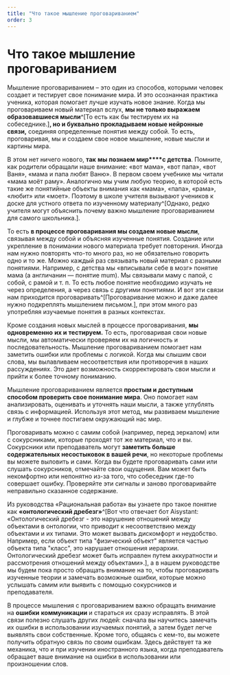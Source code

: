```yaml
---
title: "Что такое мышление проговариванием"
order: 3
---
```


# Что такое мышление проговариванием

Мышление проговариванием – это один из способов, которыми человек создает и тестирует свое понимание мира. И это осознанная практика ученика, которая помогает лучше изучать новое знание. Когда мы проговариваем новый материал вслух, **мы не только выражаем образовавшиеся мысли**^[То есть как бы тестируем их на собеседнике.]**, но и буквально прокладываем новые нейронные связи,** соединяя определенные понятия между собой. То есть, проговаривая, мы и создаем свое новое мышление, новые мысли и картины мира.

В этом нет ничего нового, **так** **мы познаем мир****с детства**. Помните, как родители обращали наше внимание: «вот мама», «вот папа», «вот Ваня», «мама и папа любят Ваню». В первом своем учебнике мы читали «мама моёт раму». Аналогично мы учим любую теорию, в которой есть такие же понятийные объекты внимания как «мама», «папа», «рама», «любит» или «моет». Поэтому в школе учителя вызывают учеников к доске для устного ответа по изученному материалу^[Однако, редко учителя могут объяснить почему важно мышление проговариванием для самого школьника.].

То есть **в процессе проговаривания мы создаем новые мысли**, связывая между собой и объясняя изученные понятия. Создание или укрепление в понимании нового материала требует повторения. Иногда нам нужно повторять что-то много раз, но не обязательно говорить одно и то же. Можно каждый раз связывать новый материал с разными понятиями. Например, с детства мы «вписывали себе в мозг» понятие мама (а англичанин — понятие mum). Мы связывали маму с папой, с собой, с рамой и т. п. То есть любое понятие необходимо изучать не через определения, а через связь с другими понятиями. И вот эти связи нам приходится проговаривать^[Проговаривание можно и даже далее нужно подкреплять мышлением письмом.], при этом много раз употребляя изучаемые понятия в разных контекстах.

Кроме создания новых мыслей в процессе проговаривания, **мы одновременно** **их и** **тестируем.** То есть, проговаривая свои новые мысли, мы автоматически проверяем их на логичность и последовательность. Мышление проговариванием помогает нам заметить ошибки или проблемы с логикой. Когда мы слышим свои слова, мы вылавливаем несоответствия или противоречия в наших рассуждениях. Это дает возможность скорректировать свои мысли и прийти к более точному пониманию.

Мышление проговариванием является **простым и доступным способом проверить свое понимание мира**. Оно помогает нам анализировать, оценивать и уточнять наши мысли, а также углублять связь с информацией. Используя этот метод, мы развиваем мышление и глубже и точнее постигаем окружающий нас мир.

Проговаривать можно с самим собой (например, перед зеркалом) или с сокурсниками, которые проходят тот же материал, что и вы. Сокурсники или преподаватель могут **заметить больше содержательных несостыковок в вашей речи**, но некоторые проблемы вы можете выловить и сами. Когда вы будете проговаривать сами или слушать сокурсников, отмечайте свои ощущения. Вам может быть некомфортно или непонятно из-за того, что собеседник где-то совершает ошибку. Проверяйте эти сигналы и заново проговаривайте неправильно сказанное содержание.

Из руководства «Рациональная работа» вы узнаете про такое понятие как **«онтологический дребезг»**^[Вот что отвечает бот Aisystant: «Онтологический дребезг - это нарушение отношений между объектами в онтологии, что приводит к несоответствию между объектами и их типами. Это может вызвать дискомфорт и неудобство. Например, если объект типа "физический объект" является частью объекта типа "класс", это нарушает отношения иерархии. Онтологический дребезг может быть исправлен путем аккуратности и рассмотрения отношений между объектами».], а в нашем руководстве мы будем пока просто обращать внимание на то, чтобы проговаривать изученные теории и замечать возможные ошибки, которые можно услышать самим или выявить с помощью сокурсников и преподавателя.

В процессе мышления с проговариванием важно обращать внимание на **ошибки** **коммуникации** и стараться их сразу исправлять. В этой связи полезно слушать других людей: сначала вы научитесь замечать их ошибки в использовании изучаемых понятий, а затем будет легче выявлять свои собственные. Кроме того, общаясь с кем-то, вы можете получить обратную связь по своим ошибкам. Здесь действует та же механика, что и при изучении иностранного языка, когда преподаватель обращает ваше внимание на ошибки в использовании или произношении слов.